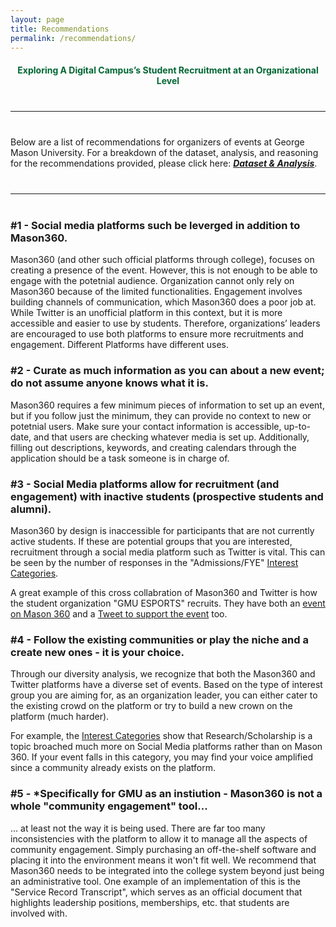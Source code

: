 ```yaml
---
layout: page
title: Recommendations
permalink: /recommendations/
---
```


<h4 id="top" style="font-weight: bold; text-align: center; color: #006633;">Exploring A Digital Campus’s Student Recruitment at an Organizational Level</h4>
<hr style="margin: 40px 0 40px 0;"/>

<p>Below are a list of recommendations for organizers of events at George Mason University. For a breakdown of the dataset, analysis, and reasoning for the recommendations provided, please click here: <strong><em><a href="/722-project/data-analysis/">Dataset & Analysis</a></em></strong>.</p>
<hr style="margin: 40px 0 40px 0; border-color: lightgrey;"/>

<h3>#1 - Social media platforms such be leverged in addition to Mason360.</h3>
<p>Mason360 (and other such official platforms through college), focuses on creating a presence of the event. However, this is not enough to be able to engage with the potetnial audience. Organization cannot only rely on Mason360 because of the limited functionalities. Engagement involves building channels of communication, which Mason360 does a poor job at. While Twitter is an unofficial platform in this context, but it is more accessible and easier to use by students. Therefore, organizations’ leaders are encouraged to use both platforms to ensure more recruitments and engagement. Different Platforms have different uses.</p>

<h3>#2 - Curate as much information as you can about a new event; do not assume anyone knows what it is.</h3>
<p>Mason360 requires a few minimum pieces of information to set up an event, but if you follow just the minimum, they can provide no context to new or potetnial users. Make sure your contact information is accessible, up-to-date, and that users are checking whatever media is set up. Additionally, filling out descriptions, keywords, and creating calendars through the application should be a task someone is in charge of.</p>

<h3>#3 - Social Media platforms allow for recruitment (and engagement) with inactive students (prospective students and alumni).</h3>
<p>Mason360 by design is inaccessible for participants that are not currently active students. If these are potential groups that you are interested, recruitment through a social media platform such as Twitter is vital. This can be seen by the number of responses in the "Admissions/FYE" <a href="/722-project/data-analysis/#diversity">Interest Categories</a>.</p>

<p>A great example of this cross collabration of Mason360 and Twitter is how the student organization "GMU ESPORTS" recruits. They have both an <a href="https://mason360.gmu.edu/GMUEsports/rsvp_boot?id=1353510">event on Mason 360</a> and a <a href="https://twitter.com/GMU_Esports/status/1449760848545820685">Tweet to support the event</a> too.</p>

<h3>#4 - Follow the existing communities or play the niche and a create new ones - it is your choice.</h3>
<p>Through our diversity analysis, we recognize that both the Mason360 and Twitter platforms have a diverse set of events. Based on the type of interest group you are aiming for, as an organization leader, you can either cater to the existing crowd on the platform or try to build a new crown on the platform (much harder).

<p>For example, the <a href="/722-project/data-analysis/#diversity">Interest Categories</a> show that Research/Scholarship is a topic broached much more on Social Media platforms rather than on Mason 360. If your event falls in this category, you may find your voice amplified since a community already exists on the platform.</p>

<h3>#5 - *Specifically for GMU as an instiution - Mason360 is not a whole "community engagement" tool...</h3>
<p>... at least not the way it is being used. There are far too many inconsistencies with the platform to allow it to manage all the aspects of community engagement. Simply purchasing an off-the-shelf software and placing it into the environment means it won't fit well. We recommend that Mason360 needs to be integrated into the college system beyond just being an administrative tool. One example of an implementation of this is the "Service Record Transcript", which serves as an official document that highlights leadership positions, memberships, etc. that students are involved with.</p>